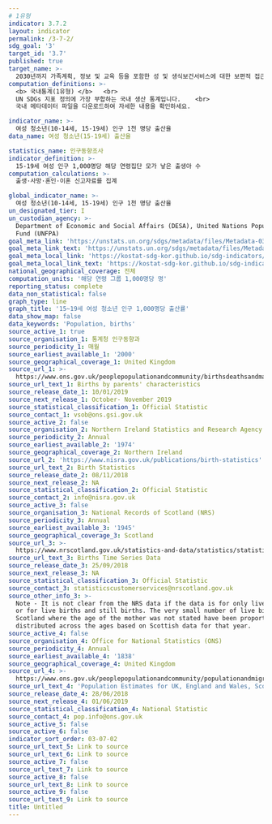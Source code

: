 ```yaml
---
# 1유형 
indicator: 3.7.2
layout: indicator
permalink: /3-7-2/
sdg_goal: '3'
target_id: '3.7'
published: true
target_name: >-
  2030년까지 가족계획, 정보 및 교육 등을 포함한 성 및 생식보건서비스에 대한 보편적 접근을 보장하고 생식보건을 국가전략과 프로그램에 통합
computation_definitions: >-
  <b> 국내통계(1유형) </b>   <br>
  UN SDGs 지표 정의에 가장 부합하는 국내 생산 통계입니다.    <br>
  국내 메타데이터 파일을 다운로드하여 자세한 내용을 확인하세요.

indicator_name: >-
  여성 청소년(10-14세, 15-19세) 인구 1천 명당 출산율
data_name: 여성 청소년(15-19세) 출산율

statistics_name: 인구동향조사
indicator_definition: >-
  15-19세 여성 인구 1,000명당 해당 연령집단 모가 낳은 출생아 수
computation_calculations: >-
  출생·사망·혼인·이혼 신고자료를 집계

global_indicator_name: >-
  여성 청소년(10-14세, 15-19세) 인구 1천 명당 출산율
un_designated_tier: I
un_custodian_agency: >-
  Department of Economic and Social Affairs (DESA), United Nations Population
  Fund (UNFPA)
goal_meta_link: 'https://unstats.un.org/sdgs/metadata/files/Metadata-03-07-02.pdf'
goal_meta_link_text: 'https://unstats.un.org/sdgs/metadata/files/Metadata-03-07-02.pdf'
goal_meta_local_link: 'https://kostat-sdg-kor.github.io/sdg-indicators/public/data/Metadata-03-07-02_KOR.pdf'
goal_meta_local_link_text: 'https://kostat-sdg-kor.github.io/sdg-indicators/public/data/Metadata-03-07-02_KOR.pdf'
national_geographical_coverage: 전체
computation_units: '해당 연령 그룹 1,000명당 명'
reporting_status: complete
data_non_statistical: false
graph_type: line
graph_title: '15~19세 여성 청소년 인구 1,000명당 출산률'
data_show_map: false
data_keywords: 'Population, births'
source_active_1: true
source_organisation_1: 통계청 인구동향과
source_periodicity_1: 매월
source_earliest_available_1: '2000'
source_geographical_coverage_1: United Kingdom
source_url_1: >-
  https://www.ons.gov.uk/peoplepopulationandcommunity/birthsdeathsandmarriages/livebirths/datasets/birthsbyparentscharacteristics
source_url_text_1: Births by parents' characteristics
source_release_date_1: 10/01/2019
source_next_release_1: October- November 2019
source_statistical_classification_1: Official Statistic
source_contact_1: vsob@ons.gsi.gov.uk
source_active_2: false
source_organisation_2: Northern Ireland Statistics and Research Agency (NISRA)
source_periodicity_2: Annual
source_earliest_available_2: '1974'
source_geographical_coverage_2: Northern Ireland
source_url_2: 'https://www.nisra.gov.uk/publications/birth-statistics'
source_url_text_2: Birth Statistics
source_release_date_2: 08/11/2018
source_next_release_2: NA
source_statistical_classification_2: Official Statistic
source_contact_2: info@nisra.gov.uk
source_active_3: false
source_organisation_3: National Records of Scotland (NRS)
source_periodicity_3: Annual
source_earliest_available_3: '1945'
source_geographical_coverage_3: Scotland
source_url_3: >-
  https://www.nrscotland.gov.uk/statistics-and-data/statistics/statistics-by-theme/vital-events/births/births-time-series-data
source_url_text_3: Births Time Series Data
source_release_date_3: 25/09/2018
source_next_release_3: NA
source_statistical_classification_3: Official Statistic
source_contact_3: statisticscustomerservices@nrscotland.gov.uk
source_other_info_3: >-
  Note - It is not clear from the NRS data if the data is for only live births,
  or for live births and still births. The very small number of live births in
  Scotland where the age of the mother was not stated have been proportionately
  distributed across the ages based on Scottish data for that year.
source_active_4: false
source_organisation_4: Office for National Statistics (ONS)
source_periodicity_4: Annual
source_earliest_available_4: '1838'
source_geographical_coverage_4: United Kingdom
source_url_4: >-
  https://www.ons.gov.uk/peoplepopulationandcommunity/populationandmigration/populationestimates/datasets/populationestimatesforukenglandandwalesscotlandandnorthernireland
source_url_text_4: 'Population Estimates for UK, England and Wales, Scotland and Northern Ireland'
source_release_date_4: 28/06/2018
source_next_release_4: 01/06/2019
source_statistical_classification_4: National Statistic
source_contact_4: pop.info@ons.gov.uk
source_active_5: false
source_active_6: false
indicator_sort_order: 03-07-02
source_url_text_5: Link to source
source_url_text_6: Link to source
source_active_7: false
source_url_text_7: Link to source
source_active_8: false
source_url_text_8: Link to source
source_active_9: false
source_url_text_9: Link to source
title: Untitled
---
```


